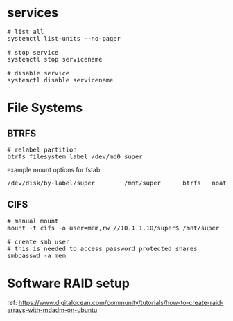 # services

<pre>
# list all
systemctl list-units --no-pager

# stop service
systemctl stop servicename

# disable service
systemctl disable servicename
</pre>

# File Systems

## BTRFS

<pre>
# relabel partition
btrfs filesystem label /dev/md0 super
</pre>

example mount options for fstab
<pre>/dev/disk/by-label/super        /mnt/super      btrfs   noatime,compress-force=zstd:2   0 0</pre>

## CIFS

<pre>
# manual mount
mount -t cifs -o user=mem,rw //10.1.1.10/super$ /mnt/super

# create smb user
# this is needed to access password protected shares
smbpasswd -a mem
</pre>

# Software RAID setup

ref: https://www.digitalocean.com/community/tutorials/how-to-create-raid-arrays-with-mdadm-on-ubuntu



